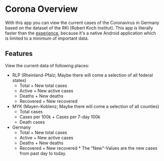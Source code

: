 # Corona Overview
With this app you can view the current cases of the Coronavirus in Germany based on the dataset of the RKI (Robert Koch Institut).
This app is literally faster than the [experience](https://experience.arcgis.com/experience/478220a4c454480e823b17327b2bf1d4/page/page_1/), because it's a native Android application which is limited to a minimum of important data.

## Features
View the current data of following places:
- RLP (Rheinland-Pfalz; Maybe there will come a selection of all federal states)
    - Total + New total cases
    - Active + New active cases
    - Deaths + New deaths
    - Recovered + New recovered
- MYK (Mayen-Koblenz; Maybe there will come a selection of all counties)
    - Total cases
    - Cases per 100k + Cases per 7-day 100k
    - Death cases
- Germany
    - Total + New total cases
    - Active + New active cases
    - Deaths + New deaths
    - Recovered + New recovered
\* The "New"-Values are the new cases from past day to today.
